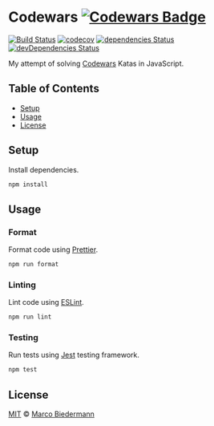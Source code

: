 # Codewars [![Codewars Badge](https://www.codewars.com/users/marcobiedermann/badges/micro)](https://www.codewars.com/users/marcobiedermann)

[![Build Status](https://img.shields.io/travis/com/marcobiedermann/codewars)](https://travis-ci.com/marcobiedermann/codewars)
[![codecov](https://img.shields.io/codecov/c/gh/marcobiedermann/codewars)](https://codecov.io/gh/marcobiedermann/codewars)
[![dependencies Status](https://img.shields.io/david/marcobiedermann/codewars)](https://david-dm.org/marcobiedermann/codewars)
[![devDependencies Status](https://img.shields.io/david/dev/marcobiedermann/codewars)](https://david-dm.org/marcobiedermann/codewars?type=dev)

My attempt of solving [Codewars](https://www.codewars.com/) Katas in JavaScript.

## Table of Contents

- [Setup](#setup)
- [Usage](#usage)
- [License](#license)

## Setup

Install dependencies.

```sh
npm install
```

## Usage

### Format

Format code using [Prettier](https://prettier.io/).

```sh
npm run format
```

### Linting

Lint code using [ESLint](https://eslint.org/).

```sh
npm run lint
```

### Testing

Run tests using [Jest](https://jestjs.io/) testing framework.

```sh
npm test
```

## License

[MIT](LICENSE) © [Marco Biedermann](https://github.com/marcobiedermann)
